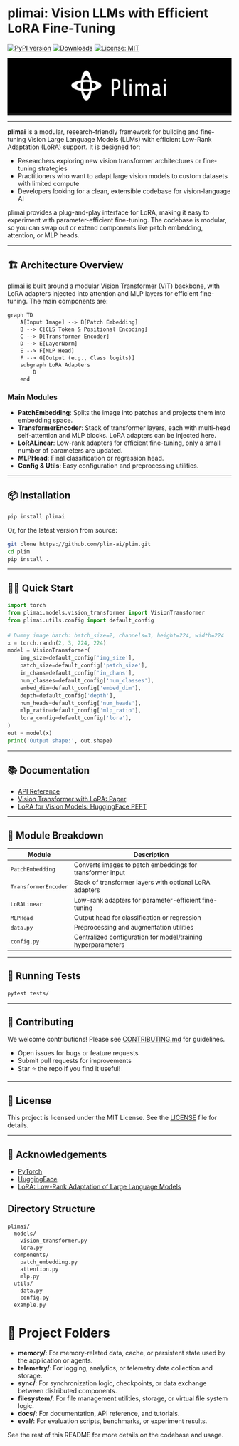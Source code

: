 # plimai: Vision LLMs with Efficient LoRA Fine-Tuning

[![PyPI version](https://img.shields.io/pypi/v/plimai.svg)](https://pypi.org/project/plimai/)
[![Downloads](https://pepy.tech/badge/plimai)](https://pepy.tech/project/plimai)
[![License: MIT](https://img.shields.io/badge/License-MIT-yellow.svg)](LICENSE)


<!-- Dark theme -->
<p align="center" style="background:#222;">
  <img src="static/plimai-use-dark.png" alt="Plimai Logo" height="full" width="full"/>
</p>

---

**plimai** is a modular, research-friendly framework for building and fine-tuning Vision Large Language Models (LLMs) with efficient Low-Rank Adaptation (LoRA) support. It is designed for:
- Researchers exploring new vision transformer architectures or fine-tuning strategies
- Practitioners who want to adapt large vision models to custom datasets with limited compute
- Developers looking for a clean, extensible codebase for vision-language AI

plimai provides a plug-and-play interface for LoRA, making it easy to experiment with parameter-efficient fine-tuning. The codebase is modular, so you can swap out or extend components like patch embedding, attention, or MLP heads.

---

## 🏗️ Architecture Overview

plimai is built around a modular Vision Transformer (ViT) backbone, with LoRA adapters injected into attention and MLP layers for efficient fine-tuning. The main components are:

```mermaid
graph TD
    A[Input Image] --> B[Patch Embedding]
    B --> C[CLS Token & Positional Encoding]
    C --> D[Transformer Encoder]
    D --> E[LayerNorm]
    E --> F[MLP Head]
    F --> G[Output (e.g., Class logits)]
    subgraph LoRA Adapters
        D
    end
```

### Main Modules
- **PatchEmbedding**: Splits the image into patches and projects them into embedding space.
- **TransformerEncoder**: Stack of transformer layers, each with multi-head self-attention and MLP blocks. LoRA adapters can be injected here.
- **LoRALinear**: Low-rank adapters for efficient fine-tuning, only a small number of parameters are updated.
- **MLPHead**: Final classification or regression head.
- **Config & Utils**: Easy configuration and preprocessing utilities.

---

## 📦 Installation

```bash
pip install plimai
```
Or, for the latest version from source:
```bash
git clone https://github.com/plim-ai/plim.git
cd plim
pip install .
```

---

## 🧑‍💻 Quick Start

```python
import torch
from plimai.models.vision_transformer import VisionTransformer
from plimai.utils.config import default_config

# Dummy image batch: batch_size=2, channels=3, height=224, width=224
x = torch.randn(2, 3, 224, 224)
model = VisionTransformer(
    img_size=default_config['img_size'],
    patch_size=default_config['patch_size'],
    in_chans=default_config['in_chans'],
    num_classes=default_config['num_classes'],
    embed_dim=default_config['embed_dim'],
    depth=default_config['depth'],
    num_heads=default_config['num_heads'],
    mlp_ratio=default_config['mlp_ratio'],
    lora_config=default_config['lora'],
)
out = model(x)
print('Output shape:', out.shape)
```

---

## 📚 Documentation
- [API Reference](https://github.com/plim-ai/plim/tree/main/docs)
- [Vision Transformer with LoRA: Paper](https://arxiv.org/abs/2106.09685)
- [LoRA for Vision Models: HuggingFace PEFT](https://github.com/huggingface/peft)

---

## 🧩 Module Breakdown

| Module                | Description                                                                 |
|-----------------------|-----------------------------------------------------------------------------|
| `PatchEmbedding`      | Converts images to patch embeddings for transformer input                    |
| `TransformerEncoder`  | Stack of transformer layers with optional LoRA adapters                      |
| `LoRALinear`          | Low-rank adapters for parameter-efficient fine-tuning                        |
| `MLPHead`             | Output head for classification or regression                                 |
| `data.py`             | Preprocessing and augmentation utilities                                     |
| `config.py`           | Centralized configuration for model/training hyperparameters                 |

---

## 🧪 Running Tests

   ```bash
pytest tests/
```

---

## 🤝 Contributing
We welcome contributions! Please see [CONTRIBUTING.md](CONTRIBUTING.md) for guidelines.

- Open issues for bugs or feature requests
- Submit pull requests for improvements
- Star ⭐ the repo if you find it useful!

---

## 📄 License

This project is licensed under the MIT License. See the [LICENSE](LICENSE) file for details.

---

## 🌟 Acknowledgements
- [PyTorch](https://pytorch.org/)
- [HuggingFace](https://huggingface.co/)
- [LoRA: Low-Rank Adaptation of Large Language Models](https://arxiv.org/abs/2106.09685)

## Directory Structure
```
plimai/
  models/
    vision_transformer.py
    lora.py
  components/
    patch_embedding.py
    attention.py
    mlp.py
  utils/
    data.py
    config.py
  example.py
```

# 📁 Project Folders

- **memory/**: For memory-related data, cache, or persistent state used by the application or agents.
- **telemetry/**: For logging, analytics, or telemetry data collection and storage.
- **sync/**: For synchronization logic, checkpoints, or data exchange between distributed components.
- **filesystem/**: For file management utilities, storage, or virtual file system logic.
- **docs/**: For documentation, API reference, and tutorials.
- **eval/**: For evaluation scripts, benchmarks, or experiment results.

See the rest of this README for more details on the codebase and usage. 